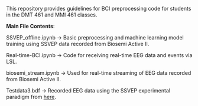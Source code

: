 This repository provides guidelines for BCI preprocessing code for students in the DMT 461 and MMI 461 classes.

**Main File Contents**:

SSVEP_offline.ipynb -> Basic preprocessing and machine learning model training using SSVEP data recorded from Biosemi Active II.

Real-time-BCI.ipynb -> Code for receiving real-time EEG data and events via LSL.

biosemi_stream.ipynb -> Used for real-time streaming of EEG data recorded from Biosemi Active II.

Testdata3.bdf -> Recorded EEG data using the SSVEP experimental paradigm from [here](https://github.com/pipogood/SSVEP-Unity).


    
